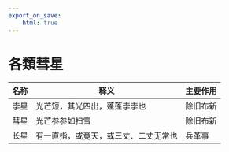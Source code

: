 ```yaml
---
export_on_save:
    html: true
---
```


# 各類彗星

名称|释义|主要作用
--|--|--
孛星|光芒短，其光四出，蓬蓬孛孛也|除旧布新
彗星|光芒参参如扫雪|除旧布新
长星|有一直指，或竟天，或三丈、二丈无常也|兵革事